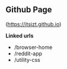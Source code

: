 ## Github Page 

(https://itsjzt.github.io)

**Linked urls**
- <url>/browser-home
- <url>/reddit-app
- <url>/utility-css 

